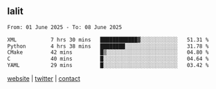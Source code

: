 ## lalit

<!--START_SECTION:waka-->

```txt
From: 01 June 2025 - To: 08 June 2025

XML           7 hrs 30 mins   ████████████▓░░░░░░░░░░░░   51.31 %
Python        4 hrs 38 mins   ████████░░░░░░░░░░░░░░░░░   31.78 %
CMake         42 mins         █▒░░░░░░░░░░░░░░░░░░░░░░░   04.80 %
C             40 mins         █░░░░░░░░░░░░░░░░░░░░░░░░   04.64 %
YAML          29 mins         █░░░░░░░░░░░░░░░░░░░░░░░░   03.42 %
```

<!--END_SECTION:waka-->

[website](https://lalit.sh) | [twitter](https://x.com/@lalitcodes) | [contact](https://lalit.sh/contact)
